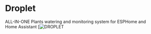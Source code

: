 # Droplet
 ALL-IN-ONE Plants watering and monitoring system for ESPHome and Home Assistant
 [![DROPLET](https://raw.githubusercontent.com/PricelessToolkit/Droplet/main/img/droplet.jpg)
